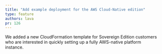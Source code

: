 ```yaml
---
title: "Add example deployment for the AWS Cloud-Native edition"
type: feature
authors: lava
pr: 126
---
```

We added a new CloudFormation template for Sovereign Edition customers who are interested in quickly setting up a fully AWS-native platform instance.

